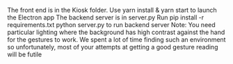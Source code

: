 The front end is in the Kiosk folder. Use yarn install & yarn start to launch the Electron app
The backend server is in server.py Run
pip install -r requirements.txt
python server.py
to run backend server
Note: You need particular lighting where the background has high contrast against the hand for the gestures to work. We spent a lot of time finding such an environment so unfortunately, most of your attempts at getting a good gesture reading will be futile
